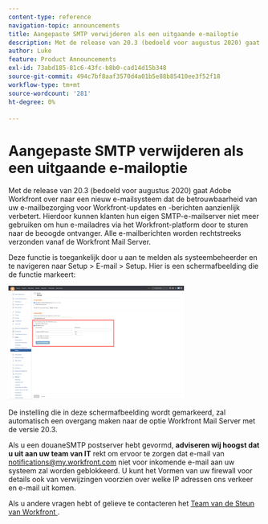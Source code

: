 ```yaml
---
content-type: reference
navigation-topic: announcements
title: Aangepaste SMTP verwijderen als een uitgaande e-mailoptie
description: Met de release van 20.3 (bedoeld voor augustus 2020) gaat Adobe Workfront over naar een nieuw e-mailsysteem dat de betrouwbaarheid van uw e-mailbezorging voor Workfront-updates en -berichten aanzienlijk verbetert. Hierdoor kunnen klanten hun eigen SMTP-e-mailserver niet meer gebruiken om hun e-mailadres via het Workfront-platform door te sturen naar de beoogde ontvanger. Alle e-mailberichten worden rechtstreeks verzonden vanaf de Workfront Mail Server.
author: Luke
feature: Product Announcements
exl-id: 73abd185-81c6-43fc-b8b0-cad14d15b348
source-git-commit: 494c7bf8aaf3570d4a01b5e88b85410ee3f52f18
workflow-type: tm+mt
source-wordcount: '281'
ht-degree: 0%

---
```


# Aangepaste SMTP verwijderen als een uitgaande e-mailoptie

Met de release van 20.3 (bedoeld voor augustus 2020) gaat Adobe Workfront over naar een nieuw e-mailsysteem dat de betrouwbaarheid van uw e-mailbezorging voor Workfront-updates en -berichten aanzienlijk verbetert. Hierdoor kunnen klanten hun eigen SMTP-e-mailserver niet meer gebruiken om hun e-mailadres via het Workfront-platform door te sturen naar de beoogde ontvanger. Alle e-mailberichten worden rechtstreeks verzonden vanaf de Workfront Mail Server.

Deze functie is toegankelijk door u aan te melden als systeembeheerder en te navigeren naar Setup > E-mail > Setup. Hier is een schermafbeelding die de functie markeert:

![ de servermontages van de E-mail ](assets/email-server-settings-350x226.png)

De instelling die in deze schermafbeelding wordt gemarkeerd, zal automatisch een overgang maken naar de optie Workfront Mail Server met de versie 20.3.

Als u een douaneSMTP postserver hebt gevormd, **adviseren wij hoogst dat u uit aan uw team van IT** rekt om ervoor te zorgen dat e-mail van notifications@my.workfront.com niet voor inkomende e-mail aan uw systeem zal worden geblokkeerd. U kunt het Vormen van uw firewall voor details ook van verwijzingen voorzien over welke IP adressen ons verkeer en e-mail uit komen.

Als u andere vragen hebt of gelieve te contacteren het [ Team van de Steun van Workfront ](https://one.workfront.com/s/support?language=en_US).
